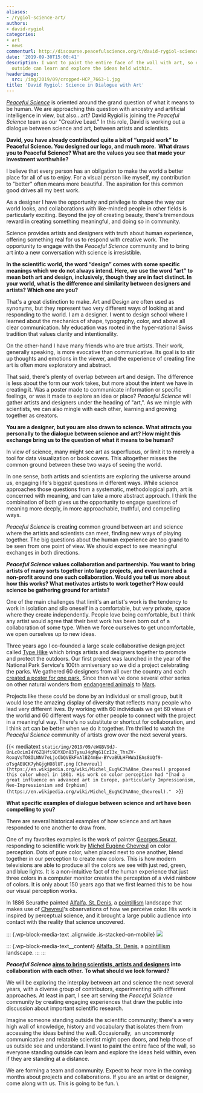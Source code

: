 ```yaml
---
aliases:
- /rygiol-science-art/
authors:
- david-rygiol
categories:
- art
- news
commenturl: http://discourse.peacefulscience.org/t/david-rygiol-science-in-dialogue-with-art/7970
date: '2019-09-30T15:00:41'
description: I want to paint the entire face of the wall with art, so everyone standing
  outside can learn and explore the ideas held within.
headerimage:
  src: /img/2019/09/cropped-HCP_7663-1.jpg
title: 'David Rygiol: Science in Dialogue with Art'
---
```


*[Peaceful Science](https://peacefulscience.org/launching/)* is oriented around the grand question of what it means to be human. We are approaching this question with ancestry and artificial intelligence in view, but also...art? David Rygiol is joining the *Peaceful Science* team as our "Creative Lead." In this role, David is working out a dialogue between science and art, between artists and scientists. 

**David, you have already contributed quite a bit of “unpaid work” to Peaceful Science. You designed our logo, and much more.  What draws you to Peaceful Science? What are the values you see that made your investment worthwhile?**

I believe that every person has an obligation to make the world a better place for all of us to enjoy. For a visual person like myself, my contribution to "better" often means more beautiful. The aspiration for this common good drives all my best work.

As a designer I have the opportunity and privilege to shape the way our world looks, and collaborations with like-minded people in other fields is particularly exciting. Beyond the joy of creating beauty, there's tremendous reward in creating something meaningful, and doing so in community.

Science provides artists and designers with truth about human experience, offering something real for us to respond with creative work. The opportunity to engage with the *Peaceful Science* community and to bring art into a new conversation with science is irresistible.

**In the scientific world, the word “design” comes with some specific meanings which we do not always intend. Here, we use the word “art” to mean both art and design, inclusively, though they are in fact distinct. In your world, what is the difference and similarity between designers and artists? Which one are you?**

That's a great distinction to make. Art and Design are often used as synonyms, but they represent two very different ways of looking at and responding to the world. I am a designer. I went to design school where I learned about the mechanics of shape, typography, color, and above all clear communication. My education was rooted in the hyper-rational Swiss tradition that values clarity and intentionality. 

On the other-hand I have many friends who are true artists. Their work, generally speaking, is more evocative than communicative. Its goal is to stir up thoughts and emotions in the viewer, and the experience of creating fine art is often more exploratory and abstract. 

That said, there's plenty of overlap between art and design. The difference is less about the form our work takes, but more about the intent we have in creating it. Was a poster made to communicate information or specific feelings, or was it made to explore an idea or place? *Peaceful Science* will gather artists and designers under the heading of "art,". As we mingle with scientists, we can also mingle with each other, learning and growing together as creators. 

**You are a designer, but you are also drawn to science. What attracts you personally to the dialogue between science and art? How might this exchange bring us to the question of what it means to be human?**

In view of science, many might see art as superfluous, or limit it to merely a tool for data visualization or book covers. This altogether misses the common ground between these two ways of seeing the world.

In one sense, both artists and scientists are exploring the universe around us, engaging life's biggest questions in different ways. While science approaches those questions from a systematic, methodological path, art is concerned with meaning, and can take a more abstract approach. I think the combination of both gives us the opportunity to engage questions of meaning more deeply, in more approachable, truthful, and compelling ways. 

*Peaceful Science* is creating common ground between art and science where the artists and scientists can meet, finding new ways of playing together. The big questions about the human experience are too grand to be seen from one point of view. We should expect to see meaningful exchanges in both directions.

***Peaceful Science* values collaboration and partnership. You want to bring artists of many sorts together into large projects, and even launched a non-profit around one such collaboration. Would you tell us more about how this works? What motivates artists to work together? How could science be gathering ground for artists?**

One of the main challenges that limit's an artist's work is the tendency to work in isolation and silo oneself in a comfortable, but very private, space where they create independently. People love being comfortable, but I think any artist would agree that their best work has been born out of a collaboration of some type. When we force ourselves to get uncomfortable, we open ourselves up to new ideas. 

Three years ago I co-founded a large scale collaborative design project called [Type Hike](http://typehike.com/) which brings artists and designers together to promote and protect the outdoors. Our first project was launched in the year of the National Park Service's 100th anniversary so we did a project celebrating the parks. We gathered 60 designers from all over the country and each [created a poster for one park.](http://typehike.com/projects?category=NPS%20100) Since then we've done several other series on other natural wonders from [endangered animals](http://typehike.com/alphabeast-poems) to [Mars](http://typehike.com/projects/2018/7/9/mars-poster-pin). 

Projects like these *could* be done by an individual or small group, but it would lose the amazing display of diversity that reflects many people who lead very different lives. By working with 60 individuals we get 60 views of the world and 60 different ways for other people to connect with the project in a meaningful way. There's no substitute or shortcut for collaboration, and I think art can be better when we do it together. I'm thrilled to watch the *Peaceful Science* community of artists grow over the next several years. 

{{< mediatext `static/img/2019/09/eWGBV9dJ-BnLc0cLmI4Y6ZQHfi9DYXDn83TysuJ4gMq61CzI3x_ThsZV-RoxqVsTO8ILNNV7eLjoCbQVEkFxAlBZ4mEw-BYvaBULHFWWaIEAs8UQf9-oTsgAEUCK7yhGjgHO8lUT.png` `[Chevreul](https://en.wikipedia.org/wiki/Michel_Eug%C3%A8ne_Chevreul) proposed this color wheel in 1861. His work on color perception had "[had a great influence on advanced art in Europe, particularly Impressionism, Neo-Impressionism and Orphism](https://en.wikipedia.org/wiki/Michel_Eug%C3%A8ne_Chevreul)." ` >}}

**What specific examples of dialogue between science and art have been compelling to you?**

There are several historical examples of how science and art have responded to one another to draw from. 

One of my favorites examples is the work of painter [Georges Seurat](https://en.wikipedia.org/wiki/Georges_Seurat), responding to scientific work by [Michel Eugène Chevreul](https://en.wikipedia.org/wiki/Michel_Eug%C3%A8ne_Chevreul) on color perception. Dots of pure color, when placed next to one another, blend together in our perception to create new colors. This is how modern televisions are able to produce all the colors we see with just red, green, and blue lights. It is a non-intuitive fact of the human experience that just three colors in a computer monitor creates the perception of a vivid rainbow of colors. It is only about 150 years ago that we first learned this to be how our visual perception works. 

In 1886 Seurathe painted [Alfalfa, St. Denis](https://www.wikiart.org/en/georges-seurat/alfalfa-st-denis-1886), a [pointillism](https://drawpaintacademy.com/pointillism-art-movement/) landscape that makes use of [Chevreul](https://en.wikipedia.org/wiki/Michel_Eug%C3%A8ne_Chevreul)'s observations of how we perceive color. His work is inspired by perceptual science, and it brought a large public audience into contact with the reality that science uncovered. 

::: {.wp-block-media-text .alignwide .is-stacked-on-mobile}
![](/img/2019/09/alfalfa-st-denis-1886.jpeg)

::: {.wp-block-media-text__content}
[Alfalfa, St. Denis](https://www.wikiart.org/en/georges-seurat/alfalfa-st-denis-1886), a [pointillism](https://drawpaintacademy.com/pointillism-art-movement/) landscape.
:::
:::

***Peaceful Science* [aims to bring scientists, artists and designers](https://peacefulscience.org/launching/) into collaboration with each other.** **To what should we look forward?**

We will be exploring the interplay between art and science the next several years, with a diverse group of contributors, experimenting with different approaches. At least in part, I see art serving the *Peaceful Science* community by creating engaging experiences that draw the public into discussion about important scientific research. 

Imagine someone standing outside the scientific community; there's a very high wall of knowledge, history and vocabulary that isolates them from accessing the ideas behind the wall. Occasionally,  an uncommonly communicative and relatable scientist might open doors, and help those of us outside see and understand. I want to paint the entire face of the wall, so everyone standing outside can learn and explore the ideas held within, even if they are standing at a distance.

We are forming a team and community. Expect to hear more in the coming months about projects and collaborations. If you are an artist or designer, come along with us. This is going to be fun. \